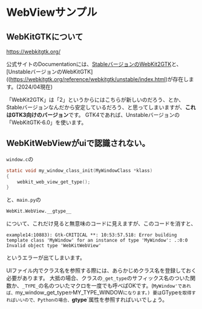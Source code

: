 # WebViewサンプル

## WebKitGTKについて

https://webkitgtk.org/

公式サイトのDocumentationには、[StableバージョンのWebKit2GTK](https://webkitgtk.org/reference/webkit2gtk/stable/index.html)と、[UnstableバージョンのWebKitGTK]((https://webkitgtk.org/reference/webkitgtk/unstable/index.html)が存在します。(2024/04現在)

「WebKit2GTK」は「2」というからにはこちらが新しいのだろう、とか、Stableバージョンなんだから安定しているだろう、と思ってしまいますが、**これはGTK3向けのバージョン**です。
GTK4であれば、Unstableバージョンの「WebKitGTK-6.0」を使います。

## WebKitWebViewがuiで認識されない。

`window.c`の

```c
static void my_window_class_init(MyWindowClass *klass)
{
	webkit_web_view_get_type();
}
```

と、`main.py`の

```python
WebKit.WebView.__gtype__
```

について、これだけ見ると無意味のコードに見えますが、このコードを消すと、

```
example14:10883): Gtk-CRITICAL **: 10:53:57.518: Error building template class 'MyWindow' for an instance of type 'MyWindow': .:0:0 Invalid object type 'WebKitWebView'
```

というエラーが出てしまいます。

UIファイル内でクラス名を参照する際には、あらかじめクラス名を登録しておく必要があります。
大抵の場合、クラスの`_get_type`のサフィックス名のついた関数か、`_TYPE_`の名のついたマクロを一度でも呼べばOKです。(`MyWindow'であれば、`my_window_get_type`か`MY_TYPE_WINDOW`になります。)
要は`GType`を取得すればいいので、Pythonの場合、`__gtype__`属性を参照すればいいでしょう。



